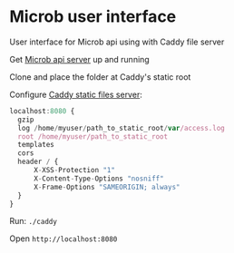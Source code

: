 Microb user interface
=====================

User interface for Microb api using with Caddy file server

Get [Microb api server](https://github.com/synw/microb) up and running

Clone and place the folder at Caddy's static root

Configure [Caddy static files server](http://caddyserver.com/):

  ```javascript
localhost:8080 {
	gzip
	log /home/myuser/path_to_static_root/var/access.log
	root /home/myuser/path_to_static_root
	templates
	cors
	header / {
		X-XSS-Protection "1"
		X-Content-Type-Options "nosniff"
		X-Frame-Options "SAMEORIGIN; always"
	}
}
  ```

Run: `./caddy`

Open `http://localhost:8080`